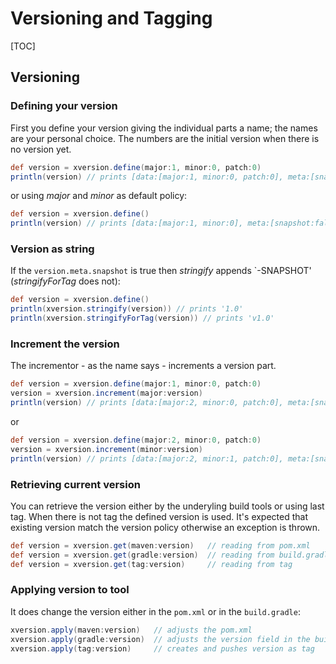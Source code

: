 # Versioning and Tagging

[TOC]

## Versioning

### Defining your version

First you define your version giving the individual parts
a name; the names are your personal choice. The numbers
are the initial version when there is no version yet.

```groovy
def version = xversion.define(major:1, minor:0, patch:0)
println(version) // prints [data:[major:1, minor:0, patch:0], meta:[snapshot:false, prefix:'v']]
```

or using *major* and *minor* as default policy:

```groovy
def version = xversion.define()
println(version) // prints [data:[major:1, minor:0], meta:[snapshot:false, prefix:'v']]
```

### Version as string

If the `version.meta.snapshot` is true then *stringify* appends `-SNAPSHOT'
(*stringifyForTag* does not):

```groovy
def version = xversion.define()
println(xversion.stringify(version)) // prints '1.0'
println(xversion.stringifyForTag(version)) // prints 'v1.0'
```

### Increment the version

The incrementor - as the name says - increments a version part.

```groovy
def version = xversion.define(major:1, minor:0, patch:0)
version = xversion.increment(major:version)
println(version) // prints [data:[major:2, minor:0, patch:0], meta:[snapshot:false, prefix,'v']]
```

or

```groovy
def version = xversion.define(major:2, minor:0, patch:0)
version = xversion.increment(minor:version)
println(version) // prints [data:[major:2, minor:1, patch:0], meta:[snapshot:false, prefix,'v']]
```

### Retrieving current version

You can retrieve the version either by the underyling build tools
or using last tag. When there is not tag the defined version is
used. It's expected that existing version match the version policy
otherwise an exception is thrown.

```groovy
def version = xversion.get(maven:version)   // reading from pom.xml
def version = xversion.get(gradle:version)  // reading from build.gradle
def version = xversion.get(tag:version)     // reading from tag
```


### Applying version to tool

It does change the version either in the `pom.xml` or in the `build.gradle`:

```groovy
xversion.apply(maven:version)   // adjusts the pom.xml
xversion.apply(gradle:version)  // adjusts the version field in the build.gradle
xversion.apply(tag:version)     // creates and pushes version as tag
```

